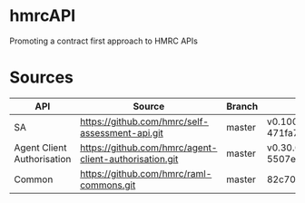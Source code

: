 # hmrcAPI
Promoting a contract first approach to HMRC APIs


# Sources
| API | Source | Branch | Tag |
| --- | --- | --- | --- |
| SA | https://github.com/hmrc/self-assessment-api.git | master | v0.100.1 / 471fa7e1e9099e431adafa60dc36c794ae5a1c7e |
| Agent Client Authorisation | https://github.com/hmrc/agent-client-authorisation.git | master | v0.30.0 / 5507ea8508ab53952e357f8ca84d0a6cfee7e33a |
| Common |  https://github.com/hmrc/raml-commons.git | master | 82c70b5d4e1a49a595091f52c95fc00e5d87ee95 |
